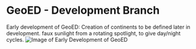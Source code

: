 # GeoED - Development Branch

Early development of GeoED:
Creation of continents to be defined later in development.
faux sunlight from a rotating spotlight, to give day/night cycles.
![Image of Early Development of GeoED](http://i64.tinypic.com/izyu6g.png)
